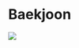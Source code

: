 # Baekjoon

<img src="https://img.shields.io/tokei/lines/github/x3onkait/Baekjoon?style=for-the-badge">
